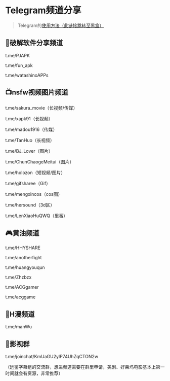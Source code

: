 # Telegram频道分享

>Telegram的[使用方法（此链接跳转至黑盒）](https://api.xiaoheihe.cn/v3/bbs/app/api/web/share?link_id=108946494)

## 💾破解软件分享频道

t.me/PJAPK

t.me/fun_apk

t.me/watashinoAPPs


## 📺nsfw视频图片频道

t.me/sakura_movie（长视频/传媒）

t.me/xapk91（长视频）

t.me/madou1916（传媒）

t.me/TanHuo（长视频）

t.me/BJ_Lover（图片）

t.me/ChunChaogeMeitui（图片）

t.me/holozon（短视频/图片）

t.me/gifsharee（Gif）

t.me/mengxincos（cos图）

t.me/hersound（3d区）

t.me/LenXiaoHuQWQ（里番）


## 🎮黄油频道

t.me/HHYSHARE

t.me/anotherfight

t.me/huangyouqun

t.me/Zhzbzx

t.me/ACGgamer

t.me/acggame


## 📖H漫频道

t.me/manWu


## 🎥影视群

t.me/joinchat/KmUaGU2yIP74UhZqCTON2w


（远鉴字幕组的交流群，想进频道需要在群里申请，美剧、好莱坞电影基本上第一时间就会有资源，非常推荐）
